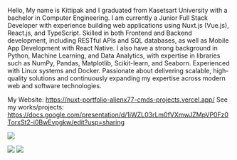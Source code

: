 Hello, My name is Kittipak and I graduated from Kasetsart University with a bachelor in Computer Engineering.
I am currently a Junior Full Stack Developer with experience building web applications using Nuxt.js (Vue.js), React.js, and TypeScript. Skilled in both Frontend and Backend development, including RESTful APIs and SQL databases, as well as Mobile App Development with React Native. I also have a strong background in Python, Machine Learning, and Data Analytics, with expertise in libraries such as NumPy, Pandas, Matplotlib, Scikit-learn, and Seaborn. Experienced with Linux systems and Docker. Passionate about delivering scalable, high-quality solutions and continuously expanding my expertise across modern web and software technologies.

My Website: https://nuxt-portfolio-alienx77-cmds-projects.vercel.app/
See my works/projects: https://docs.google.com/presentation/d/1iWZL03rLm0fVXmwJZMpVP0Fz0TorxSt2-i0BwEvpgkw/edit?usp=sharing

![](http://github-profile-summary-cards.vercel.app/api/cards/profile-details?username=AlienX77-cmd&theme=transparent)

![](http://github-profile-summary-cards.vercel.app/api/cards/repos-per-language?username=AlienX77-cmd&theme=transparent) ![](http://github-profile-summary-cards.vercel.app/api/cards/stats?username=AlienX77-cmd&theme=transparent)

<!--
**AlienX77-cmd/AlienX77-cmd** is a ✨ _special_ ✨ repository because its `README.md` (this file) appears on your GitHub profile.

Here are some ideas to get you started:

- 🔭 I’m currently working on ...
- 🌱 I’m currently learning ...
- 👯 I’m looking to collaborate on ...
- 🤔 I’m looking for help with ...
- 💬 Ask me about ...
- 📫 How to reach me: ...
- 😄 Pronouns: ...
- ⚡ Fun fact: ...
-->
